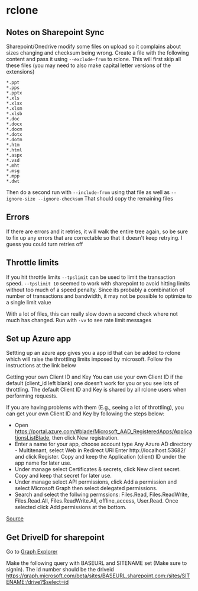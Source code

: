 # rclone

## Notes on Sharepoint Sync

Sharepoint/Onedrive modify some files on upload so it complains about sizes
changing and checksum being wrong. Create a file with the following content and
pass it using `--exclude-from` to rclone. This will first skip all these files
(you may need to also make capital letter versions of the extensions)

```
*.ppt
*.pps
*.pptx
*.xls
*.xlsx
*.xlsm
*.xlsb
*.doc
*.docx
*.docm
*.dotx
*.dotm
*.htm
*.html
*.aspx
*.vsd
*.mht
*.msg
*.mpp
*.dwt
```

Then do a second run with `--include-from` using that file as well as
`--ignore-size --ignore-checksum` That should copy the remaining files

## Errors

If there are errors and it retries, it will walk the entire tree again, so be
sure to fix up any errors that are correctable so that it doesn't keep retrying.
I guess you could turn retries off

## Throttle limits

If you hit throttle limits `--tpslimit` can be used to limit the transaction
speed. `--tpslimit 10` seemed to work with sharepoint to avoid hitting limits
without too much of a speed penalty. Since its probably a combination of number
of transactions and bandwidth, it may not be possible to optimize to a single
limit value

With a lot of files, this can really slow down a second check where not much has
changed. Run with `-vv` to see rate limit messages

## Set up Azure app

Settting up an azure app gives you a app id that can be added to rclone which
will raise the throttling limits imposed by microsoft. Follow the instructions
at the link below

Getting your own Client ID and Key You can use your own Client ID if the default
(client_id left blank) one doesn’t work for you or you see lots of throttling.
The default Client ID and Key is shared by all rclone users when performing
requests.

If you are having problems with them (E.g., seeing a lot of throttling), you can
get your own Client ID and Key by following the steps below:

- Open
  https://portal.azure.com/#blade/Microsoft_AAD_RegisteredApps/ApplicationsListBlade,
  then click New registration.
- Enter a name for your app, choose account type Any Azure AD directory -
  Multitenant, select Web in Redirect URI Enter http://localhost:53682/ and
  click Register. Copy and keep the Application (client) ID under the app name
  for later use.
- Under manage select Certificates & secrets, click New client secret. Copy and
  keep that secret for later use.
- Under manage select API permissions, click Add a permission and select
  Microsoft Graph then select delegated permissions.
- Search and select the follwing permssions: Files.Read, Files.ReadWrite,
  Files.Read.All, Files.ReadWrite.All, offline_access, User.Read. Once selected
  click Add permissions at the bottom.

[Source](https://rclone.org/onedrive/)

## Get DriveID for sharepoint

Go to
[Graph Explorer](https://developer.microsoft.com/en-us/graph/graph-explorer/preview)

Make the following query with BASEURL and SITENAME set (Make sure to signin).
The id number should be the driveid
https://graph.microsoft.com/beta/sites/BASEURL.sharepoint.com:/sites/SITENAME:/drive?$select=id
